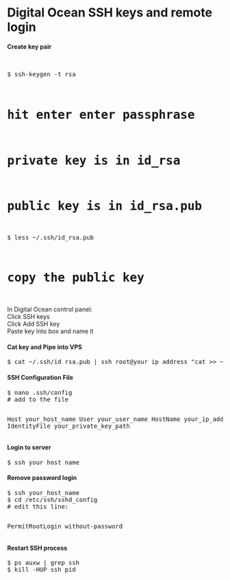 Digital Ocean SSH keys and remote login
==============================

<h4>Create key pair</h4>
<pre>

$ ssh-keygen -t rsa
# hit enter enter passphrase
# private key is in id_rsa
# public key is in id_rsa.pub

$ less ~/.ssh/id_rsa.pub
# copy the public key
</pre>
In Digital Ocean control panel:<br>
Click SSH keys<br>
Click Add SSH key<br>
Paste key into box and name it<br>

<h4>Cat key and Pipe into VPS</h4>
<pre>
$ cat ~/.ssh/id_rsa.pub | ssh root@your_ip_address "cat >> ~/.ssh/authorized_keys"
</pre>

<h4>SSH Configuration File</h4>
<pre>
$ nano .ssh/config
# add to the file

Host your_host_name
  User  your_user_name
  HostName  your_ip_address
  IdentityFile your_private_key_path
</pre>  

<h4>Login to server</h4>
<pre>
$ ssh your_host_name
</pre>

<h4>Remove password login</h4>
<pre>
$ ssh your_host_name
$ cd /etc/ssh/sshd_config
# edit this line:

PermitRootLogin without-password
</pre>

<h4>Restart SSH process</h4>
<pre>
$ ps auxw | grep ssh
$ kill -HUP ssh_pid
</pre>
